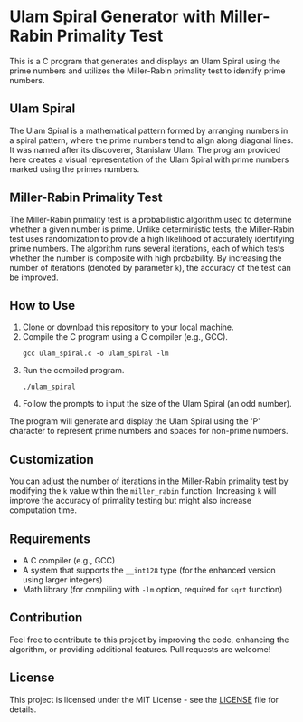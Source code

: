 # Ulam Spiral Generator with Miller-Rabin Primality Test

This is a C program that generates and displays an Ulam Spiral using the prime numbers and utilizes the Miller-Rabin primality test to identify prime numbers.

## Ulam Spiral

The Ulam Spiral is a mathematical pattern formed by arranging numbers in a spiral pattern, where the prime numbers tend to align along diagonal lines. It was named after its discoverer, Stanislaw Ulam. The program provided here creates a visual representation of the Ulam Spiral with prime numbers marked using the primes numbers.

## Miller-Rabin Primality Test

The Miller-Rabin primality test is a probabilistic algorithm used to determine whether a given number is prime. Unlike deterministic tests, the Miller-Rabin test uses randomization to provide a high likelihood of accurately identifying prime numbers. The algorithm runs several iterations, each of which tests whether the number is composite with high probability. By increasing the number of iterations (denoted by parameter `k`), the accuracy of the test can be improved.

## How to Use

1. Clone or download this repository to your local machine.
2. Compile the C program using a C compiler (e.g., GCC).
   ```shell
   gcc ulam_spiral.c -o ulam_spiral -lm
   ```
3. Run the compiled program.
   ```shell
   ./ulam_spiral
   ```
4. Follow the prompts to input the size of the Ulam Spiral (an odd number).

The program will generate and display the Ulam Spiral using the 'P' character to represent prime numbers and spaces for non-prime numbers.

## Customization

You can adjust the number of iterations in the Miller-Rabin primality test by modifying the `k` value within the `miller_rabin` function. Increasing `k` will improve the accuracy of primality testing but might also increase computation time.

## Requirements

- A C compiler (e.g., GCC)
- A system that supports the `__int128` type (for the enhanced version using larger integers)
- Math library (for compiling with `-lm` option, required for `sqrt` function)

## Contribution

Feel free to contribute to this project by improving the code, enhancing the algorithm, or providing additional features. Pull requests are welcome!

## License

This project is licensed under the MIT License - see the [LICENSE](LICENSE) file for details.


